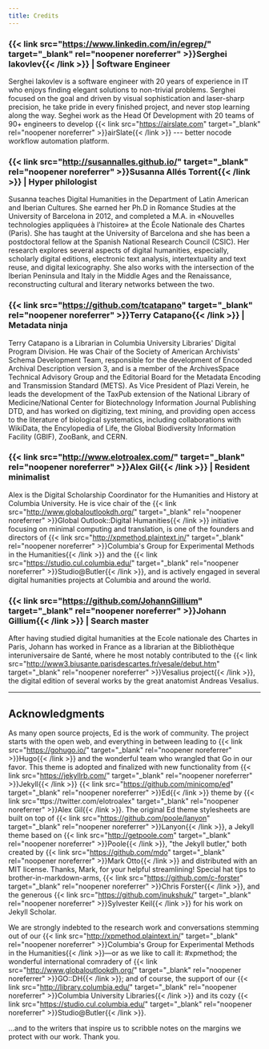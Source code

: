 ```yaml
---
title: Credits
---
```


### {{< link src="https://www.linkedin.com/in/egrep/" target="_blank" rel="noopener noreferrer" >}}Serghei Iakovlev{{< /link >}} | Software Engineer

Serghei Iakovlev is a software engineer with 20 years of experience in IT who enjoys finding elegant solutions to non-trivial problems. Serghei focused on the goal and driven by visual sophistication and laser-sharp precision, he take pride in every finished project, and never stop learning along the way. Seghei work as the Head Of Development with 20 teams of 90+ engineers to develop {{< link src="https://airslate.com" target="_blank" rel="noopener noreferrer" >}}airSlate{{< /link >}} --- better nocode workflow automation platform.

### {{< link src="http://susannalles.github.io/" target="_blank" rel="noopener noreferrer" >}}Susanna Allés Torrent{{< /link >}} | Hyper philologist

Susanna teaches Digital Humanities in the Department of Latin American and Iberian Cultures. She earned her Ph.D in Romance Studies at the University of Barcelona in 2012, and completed a M.A. in «Nouvelles technologies appliquées à l’histoire» at the École Nationale des Chartes (Paris). She has taught at the University of Barcelona and she has been a postdoctoral fellow at the Spanish National Research Council (CSIC). Her research explores several aspects of digital humanities, especially, scholarly digital editions, electronic text analysis, intertextuality and text reuse, and digital lexicography. She also works with the intersection of the Iberian Peninsula and Italy in the Middle Ages and the Renaissance, reconstructing cultural and literary networks between the two.


### {{< link src="https://github.com/tcatapano" target="_blank" rel="noopener noreferrer" >}}Terry Catapano{{< /link >}} | Metadata ninja

Terry Catapano is a Librarian in Columbia University Libraries' Digital Program Division. He was Chair of the Society of American Archivists' Schema Development Team, responsible for the development of Encoded Archival Description version 3, and is a member of the ArchivesSpace Technical Advisory Group and the Editorial Board for the Metadata Encoding and Transmission Standard (METS). As Vice President of Plazi Verein, he leads the development of the TaxPub extension of the National Library of Medicine/National Center for Biotechnology Information Journal Publishing DTD, and has worked on digitizing, text mining, and providing open access to the literature of biological systematics, including collaborations with WikiData, the Encylopedia of Life, the Global Biodiversity Information Facility (GBIF), ZooBank, and CERN.

### {{< link src="http://www.elotroalex.com/" target="_blank" rel="noopener noreferrer" >}}Alex Gil{{< /link >}} | Resident minimalist

Alex is the Digital Scholarship Coordinator for the Humanities and History at Columbia University. He is vice chair of the {{< link src="http://www.globaloutlookdh.org/" target="_blank" rel="noopener noreferrer" >}}Global Outlook::Digital Humanities{{< /link >}} initiative focusing on minimal computing and translation, is one of the founders and directors of {{< link src="http://xpmethod.plaintext.in/" target="_blank" rel="noopener noreferrer" >}}Columbia's Group for Experimental Methods in the Humanities{{< /link >}} and the {{< link src="https://studio.cul.columbia.edu/" target="_blank" rel="noopener noreferrer" >}}Studio@Butler{{< /link >}}, and is actively engaged in several digital humanities projects at Columbia and around the world.

### {{< link src="https://github.com/JohannGillium" target="_blank" rel="noopener noreferrer" >}}Johann Gillium{{< /link >}} | Search master

After having studied digital humanities at the Ecole nationale des Chartes in Paris, Johann has worked in France as a librarian at the Bibliothèque interuniversaire de Santé, where he most notably contributed to the {{< link src="http://www3.biusante.parisdescartes.fr/vesale/debut.htm" target="_blank" rel="noopener noreferrer" >}}Vesalius project{{< /link >}}, the digital edition of several works by the great anatomist Andreas Vesalius.


---

## Acknowledgments

As many open source projects, Ed is the work of community. The project starts with the open web, and everything in between leading to {{< link src="https://gohugo.io/" target="_blank" rel="noopener noreferrer" >}}Hugo{{< /link >}} and the wonderful team who wrangled that Go in our favor. This theme is adopted and finalized with new functionality from {{< link src="https://jekyllrb.com/" target="_blank" rel="noopener noreferrer" >}}Jekyll{{< /link >}} {{< link src="https://github.com/minicomp/ed" target="_blank" rel="noopener noreferrer" >}}Ed{{< /link >}} theme by {{< link src="ttps://twitter.com/elotroalex" target="_blank" rel="noopener noreferrer" >}}Alex Gil{{< /link >}}. The original Ed theme stylesheets are built on top of {{< link src="https://github.com/poole/lanyon" target="_blank" rel="noopener noreferrer" >}}Lanyon{{< /link >}}, a Jekyll theme based on {{< link src="http://getpoole.com" target="_blank" rel="noopener noreferrer" >}}Poole{{< /link >}}, "the Jekyll butler," both created by {{< link src="https://github.com/mdo" target="_blank" rel="noopener noreferrer" >}}Mark Otto{{< /link >}} and distributed with an MIT license. Thanks, Mark, for your helpful streamlining! Special hat tips to brother-in-markdown-arms, {{< link src="https://github.com/c-forster" target="_blank" rel="noopener noreferrer" >}}Chris Forster{{< /link >}}, and the generous {{< link src="https://github.com/inukshuk/" target="_blank" rel="noopener noreferrer" >}}Sylvester Keil{{< /link >}} for his work on Jekyll Scholar.


We are strongly indebted to the research work and conversations stemming out of our {{< link src="http://xpmethod.plaintext.in/" target="_blank" rel="noopener noreferrer" >}}Columbia's Group for Experimental Methods in the Humanities{{< /link >}}—or as we like to call it: \#xpmethod; the wonderful international comradery of {{< link src="http://www.globaloutlookdh.org/" target="_blank" rel="noopener noreferrer" >}}GO::DH{{< /link >}}; and of course, the support of our {{< link src="http://library.columbia.edu/" target="_blank" rel="noopener noreferrer" >}}Columbia University Libraries{{< /link >}} and its cozy {{< link src="https://studio.cul.columbia.edu/" target="_blank" rel="noopener noreferrer" >}}Studio@Butler{{< /link >}}.

...and to the writers that inspire us to scribble notes on the margins we protect with our work. Thank you.
